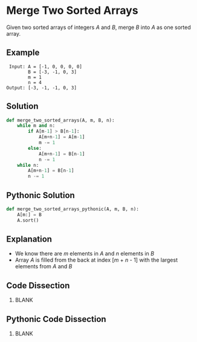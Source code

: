 # Merge Two Sorted Arrays
Given two sorted arrays of integers _A_ and _B_, merge _B_ into _A_ as one sorted array.

## Example
```
 Input: A = [-1, 0, 0, 0, 0]
        B = [-3, -1, 0, 3]
        m = 1
        n = 4
Output: [-3, -1, -1, 0, 3]
```

## Solution
```python
def merge_two_sorted_arrays(A, m, B, n):
    while m and n:
        if A[m-1] > B[n-1]:
            A[m+n-1] = A[m-1]
            m -= 1
        else:
            A[m+n-1] = B[n-1]
            n -= 1
    while n:
        A[m+n-1] = B[n-1]
        n -= 1
```

## Pythonic Solution
```python
def merge_two_sorted_arrays_pythonic(A, m, B, n):
    A[m:] = B
    A.sort()
```

## Explanation
* We know there are _m_ elements in _A_ and _n_ elements in _B_
* Array _A_ is filled from the back at index [_m_ + _n_ - 1] with the largest elements from _A_ and _B_

## Code Dissection
1. BLANK

## Pythonic Code Dissection
1. BLANK